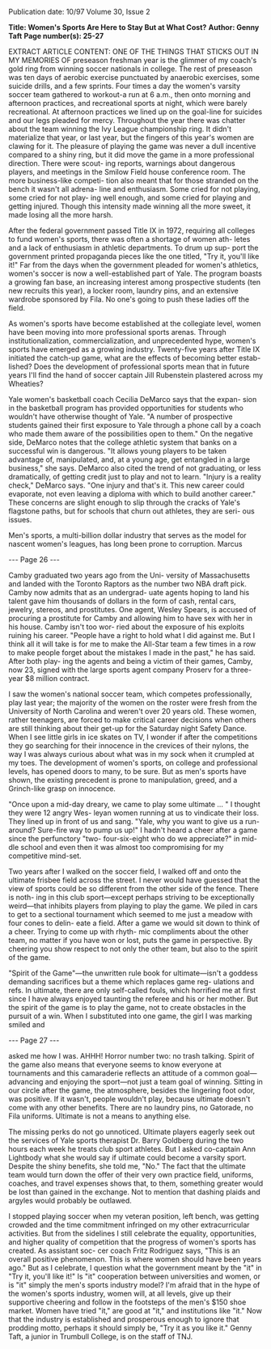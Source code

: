 Publication date: 10/97
Volume 30, Issue 2

**Title: Women's Sports Are Here to Stay But at What Cost?**
**Author: Genny Taft**
**Page number(s): 25-27**

EXTRACT ARTICLE CONTENT:
ONE OF THE THINGS THAT STICKS OUT IN MY MEMORIES OF 
preseason freshman year is the glimmer of my coach's gold 
ring from winning soccer nationals in college. The rest of 
preseason was ten days of aerobic exercise punctuated by 
anaerobic exercises, some suicide drills, and a few sprints. Four times a 
day the women's varsity soccer team gathered to workout-a run at 6 
a.m., then onto morning and afternoon practices, and recreational sports 
at night, which were barely recreational. At afternoon practices we lined 
up on the goal-line for suicides and our legs pleaded for mercy. 
Throughout the year there was chatter about the team winning the 
Ivy League championship ring. It didn't materialize that year, or last year, 
but the fingers of this year's women are clawing for it. The pleasure of 
playing the game was never a dull incentive compared to a shiny ring, but 
it did move the game in a more professional direction. There were scout-
ing reports, warnings about dangerous players, and meetings in the 
Smilow Field house conference room. The more business-like competi-
tion also meant that for those stranded on the bench it wasn't all adrena-
line and enthusiasm. Some cried for not playing, some cried for not play-
ing well enough, and some cried for playing and getting injured. Though 
this intensity made winning all the more sweet, it made losing all the 
more harsh. 


After the federal government passed Title IX in 1972, requiring all 
colleges to fund women's sports, there was often a shortage of women ath-
letes and a lack of enthusiasm in athletic departments. To drum up sup-
port the government printed propaganda pieces like the one titled, "Try 
it, you'll like it!" Far from the days when the government pleaded for 
women's athletics, women's soccer is now a well-established part of Yale. 
The program boasts a growing fan base, an increasing interest among 
prospective students (ten new recruits this year), a locker room, laundry 
pins, and an extensive wardrobe sponsored by Fila. No one's going to 
push these ladies off the field. 


As women's sports have become established at the collegiate level, 
women have been moving into more professional sports arenas. Through 
institutionalization, commercialization, and unprecedented hype, women's 
sports have emerged as a growing industry. Twenty-five years after Title IX 
initiated the catch-up game, what are the effects of becoming better estab-
lished? Does the development of professional sports mean that in future 
years I'll find the hand of soccer captain Jill Rubenstein plastered across my 
Wheaties? 


Yale women's basketball coach Cecilia DeMarco says that the expan-
sion in the basketball program has provided opportunities for students 
who wouldn't have otherwise thought of Yale. "A number of prospective 
students gained their first exposure to Yale through a phone call by a 
coach who made them aware of the possibilities open to them." On the 
negative side, DeMarco notes that the college athletic system that banks 
on a successful win is dangerous. "It allows young players to be taken 
advantage of, manipulated, and, at a young age, get entangled in a large 
business," she says. DeMarco also cited the trend of not graduating, or 
less dramatically, of getting credit just to play and not to learn. "Injury is a 
reality check," DeMarco says. "One injury and that's it. This new career 
could evaporate, not even leaving a diploma with which to build another 
career." These concerns are slight enough to slip through the cracks of 
Yale's flagstone paths, but for schools that churn out athletes, they are seri-
ous issues. 


Men's sports, a multi-billion dollar industry that serves as the model 
for nascent women's leagues, has long been prone to corruption. Marcus 


--- Page 26 ---

Camby graduated two years ago from the Uni-
versity of Massachusetts and landed with the 
Toronto Raptors as the number two NBA draft 
pick. Camby now admits that as an undergrad-
uate agents hoping to land his talent gave him 
thousands of dollars in the form of cash, rental 
cars, jewelry, stereos, and prostitutes. One 
agent, Wesley Spears, is accused of procuring a 
prostitute for Camby and allowing him to have 
sex with her in his house. Camby isn't too wor-
ried about the exposure of his exploits ruining 
his career. "People have a right to hold what I 
did against me. But I think all it will take is for 
me to make the All-Star team a few times in a 
row to make people forget about the mistakes I 
made in the past," he has said. After both play-
ing the agents and being a victim of their 
games, Camby, now 23, signed with the large 
sports agent company Proserv for a three-year 
$8 million contract. 


I saw the women's national soccer team, 
which competes professionally, play last year; 
the majority of the women on the roster were 
fresh from the University of North Carolina 
and weren't over 20 years old. These women, 
rather teenagers, are forced to make critical 
career decisions when others are still thinking 
about their get-up for the Saturday night Safety 
Dance. When I see little girls in ice skates on 
TV, I wonder if after the competitions they go 
searching for their innocence in the crevices of 
their nylons, the way I was always curious 
about what was in my sock when it crumpled 
at my toes. The development of women's 
sports, on college and professional levels, has 
opened doors to many, to be sure. But as men's 
sports have shown, the existing precedent is 
prone to manipulation, greed, and a Grinch-like 
grasp on innocence. 


"Once upon a mid-day dreary, we 
came to play some ultimate ... " I 
thought they were 12 angry Wes-
leyan women running at us to vindicate their 
loss. They lined up in front of us and sang. 
"Yale, why you want to give us a run-around? 
Sure-fire way to pump us up!" I hadn't heard a 
cheer after a game since the perfunctory "two-
four-six-eight who do we appreciate?" in mid-
dle school and even then it was almost too 
compromising for my competitive mind-set. 


Two years after I walked on the soccer field, 
I walked off and onto the ultimate frisbee field 
across the street. I never would have guessed 
that the view of sports could be so different 
from the other side of the fence. There is noth-
ing in this club sport—except perhaps striving 
to be exceptionally weird—that inhibits players 
from playing to play the game. We piled in cars 
to get to a sectional tournament which seemed 
to me just a meadow with four cones to delin-
eate a field. After a game we would sit down to 
think of a cheer. Trying to come up with rhyth-
mic compliments about the other team, no 
matter if you have won or lost, puts the game 
in perspective. By cheering you show respect to 
not only the other team, but also to the spirit of 
the game. 


"Spirit of the Game"—the unwritten rule 
book for ultimate—isn't a goddess demanding 
sacrifices but a theme which replaces game reg-
ulations and refs. In ultimate, there are only 
self-called fouls, which horrified me at first 
since I have always enjoyed taunting the referee 
and his or her mother. But the spirit of the 
game is to play the game, not to create obstacles 
in the pursuit of a win. When I substituted into 
one game, the girl I was marking smiled and 


--- Page 27 ---

asked me how I was. AHHH! Horror number 
two: no trash talking. Spirit of the game also 
means that everyone seems to know everyone 
at tournaments and this camaraderie reflects an 
attitude of a common goal—advancing and 
enjoying the sport—not just a team goal of 
winning. Sitting in our circle after the game, 
the atmosphere, besides the lingering foot odor, 
was positive. If it wasn't, people wouldn't play, 
because ultimate doesn't come with any other 
benefits. There are no laundry pins, no 
Gatorade, no Fila uniforms. Ultimate is not a 
means to anything else. 


The missing perks do not go unnoticed. 
Ultimate players eagerly seek out the services of 
Yale sports therapist Dr. Barry Goldberg during 
the two hours each week he treats club sport 
athletes. But I asked co-captain Ann Lightbody 
what she would say if ultimate could become a 
varsity sport. Despite the shiny benefits, she 
told me, "No." The fact that the ultimate team 
would turn down the offer of their very own 
practice field, uniforms, coaches, and travel 
expenses shows that, to them, something 
greater would be lost than gained in the 
exchange. Not to mention that dashing plaids 
and argyles would probably be outlawed. 


I stopped playing soccer when my veteran 
position, left bench, was getting crowded and 
the time commitment infringed on my other 
extracurricular activities. But from the sidelines 
I still celebrate the equality, opportunities, and 
higher quality of competition that the progress 
of women's sports has created. As assistant soc-
cer coach Fritz Rodriguez says, "This is an 
overall positive phenomenon. This is where 
women should have been years ago." But as I 
celebrate, I question what the government 
meant by the "it" in "Try it, you'll like it!" Is 
"it" cooperation between universities and 
women, or is "it" simply the men's sports 
industry model? I'm afraid that in the hype of 
the women's sports industry, women will, at all 
levels, give up their supportive cheering and 
follow in the footsteps of the men's $150 shoe 
market. Women have tried "it," are good at 
"it," and institutions like "it." Now that the 
industry is established and prosperous enough 
to ignore that prodding motto, perhaps it 
should simply be, "Try it as you like it." Genny Taft, a junior in Trumbull College, is on 
the staff of TNJ.